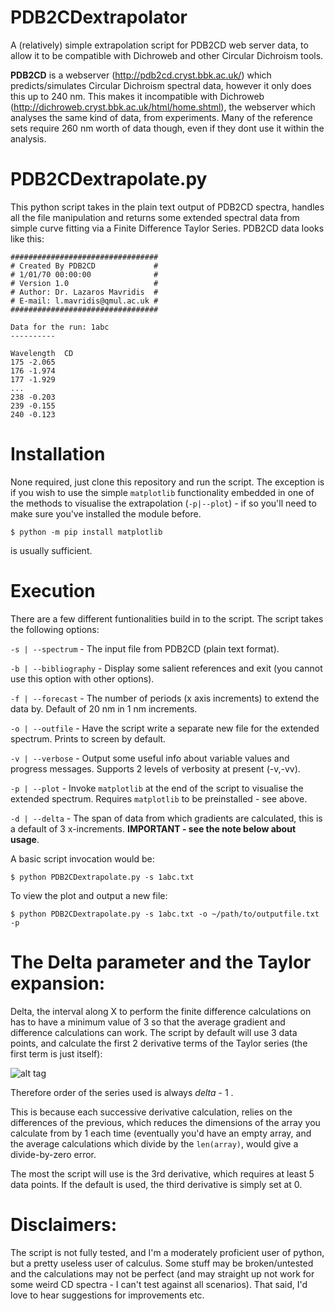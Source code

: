 # PDB2CDextrapolator
A (relatively) simple extrapolation script for PDB2CD web server data, to allow it to be compatible with Dichroweb and other Circular Dichroism tools.

**PDB2CD** is a webserver (http://pdb2cd.cryst.bbk.ac.uk/) which predicts/simulates Circular Dichroism spectral data, however it only does this up to 240 nm. This makes it incompatible with Dichroweb (http://dichroweb.cryst.bbk.ac.uk/html/home.shtml), the webserver which analyses the same kind of data, from experiments. Many of the reference sets require 260 nm worth of data though, even if they dont use it within the analysis.

# PDB2CDextrapolate.py
This python script takes in the plain text output of PDB2CD spectra, handles all the file manipulation and returns some extended spectral data from simple curve fitting via a Finite Difference Taylor Series. PDB2CD data looks like this:


    #################################
    # Created By PDB2CD             #
    # 1/01/70 00:00:00              #
    # Version 1.0                   #
    # Author: Dr. Lazaros Mavridis  #
    # E-mail: l.mavridis@qmul.ac.uk #
    #################################

    Data for the run: 1abc
    ----------

    Wavelength	CD
    175	-2.065
    176	-1.974
    177	-1.929
    ...
    238	-0.203
    239	-0.155
    240	-0.123
    
# Installation
None required, just clone this repository and run the script. The exception is if you wish to use the simple `matplotlib` functionality embedded in one of the methods to visualise the extrapolation (`-p|--plot`) - if so you'll need to make sure you've installed the module before.

    $ python -m pip install matplotlib
    
is usually sufficient.

# Execution
There are a few different funtionalities build in to the script. The script takes the following options:

`-s | --spectrum` - The input file from PDB2CD (plain text format).

`-b | --bibliography` - Display some salient references and exit (you cannot use this option with other options).

`-f | --forecast` - The number of periods (x axis increments) to extend the data by. Default of 20 nm in 1 nm increments.

`-o | --outfile` - Have the script write a separate new file for the extended spectrum. Prints to screen by default.

`-v | --verbose` - Output some useful info about variable values and progress messages. Supports 2 levels of verbosity at present (-v,-vv).

`-p | --plot` - Invoke `matplotlib` at the end of the script to visualise the extended spectrum. Requires `matplotlib` to be preinstalled - see above.

`-d | --delta` - The span of data from which gradients are calculated, this is a default of 3 x-increments. **IMPORTANT - see the note below about usage**.

A basic script invocation would be:

    $ python PDB2CDextrapolate.py -s 1abc.txt
    
To view the plot and output a new file:

    $ python PDB2CDextrapolate.py -s 1abc.txt -o ~/path/to/outputfile.txt -p


# The Delta parameter and the Taylor expansion:
Delta, the interval along X to perform the finite difference calculations on has to have a minimum value of 3 so that the average gradient and difference calculations can work. The script by default will use 3 data points, and calculate the first 2 derivative terms of the Taylor series (the first term is just itself):


![alt tag](http://mathworld.wolfram.com/images/equations/TaylorSeries/NumberedEquation1.gif)

Therefore order of the series used is always *delta* - 1 .

This is because each successive derivative calculation, relies on the differences of the previous, which reduces the dimensions of the array you calculate from by 1 each time (eventually you'd have an empty array, and the average calculations which divide by the `len(array)`, would give a divide-by-zero error.

The most the script will use is the 3rd derivative, which requires at least 5 data points. If the default is used, the third derivative is simply set at 0.

# Disclaimers:
The script is not fully tested, and I'm a moderately proficient user of python, but a pretty useless user of calculus. Some stuff may be broken/untested and the calculations may not be perfect (and may straight up not work for some weird CD spectra - I can't test against all scenarios). That said, I'd love to hear suggestions for improvements etc.
